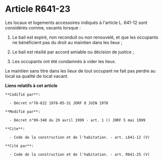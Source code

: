 # Article R641-23

Les locaux et logements accessoires indiqués à l'article L. 641-12 sont considérés comme, vacants lorsque : 

1. Le bail est expiré, non reconduit ou non renouvelé, et que les occupants ne bénéficient pas du droit au maintien dans les
lieux ; 

2. Le bail est résilié par accord amiable ou décision de justice ; 

3. Les occupants ont été condamnés à vider les lieux. 

Le maintien sans titre dans les lieux de tout occupant ne fait pas perdre au local sa qualité de local vacant.

**Liens relatifs à cet article**

	**Codifié par**:

	  - Décret n°78-622 1978-05-31 JORF 8 JUIN 1978

	**Modifié par**:

	  - Décret n°99-340 du 29 avril 1999 - art. 1 () JORF 5 mai 1999

	**Cite**:

	  - Code de la construction et de l'habitation. - art. L641-12 (V)

	**Cité par**:

	  - Code de la construction et de l'habitation. - art. R641-25 (V)
